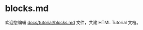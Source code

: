 blocks.md
===

欢迎您编辑 <a target="__blank" href="https://github.com/jaywcjlove/html-tutorial/blob/main/docs/tutorial/blocks.md">docs/tutorial/blocks.md</a> 文件，共建 HTML Tutorial 文档。
